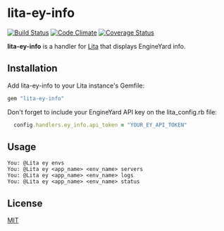 # lita-ey-info

[![Build Status](https://travis-ci.org/carlosparamio/lita-ey-info.png?branch=master)](https://travis-ci.org/carlosparamio/lita-ey-info)
[![Code Climate](https://codeclimate.com/github/carlosparamio/lita-ey-info.png)](https://codeclimate.com/github/carlosparamio/lita-ey-info)
[![Coverage Status](https://coveralls.io/repos/carlosparamio/lita-ey-info/badge.png)](https://coveralls.io/r/carlosparamio/lita-ey-info)

**lita-ey-info** is a handler for [Lita](http://lita.io/) that displays EngineYard info.

## Installation

Add lita-ey-info to your Lita instance's Gemfile:

``` ruby
gem "lita-ey-info"
```

Don't forget to include your EngineYard API key on the lita_config.rb file:

``` ruby
  config.handlers.ey_info.api_token = "YOUR_EY_API_TOKEN"
```

## Usage

```
You: @Lita ey envs
You: @Lita ey <app_name> <env_name> servers
You: @Lita ey <app_name> <env_name> logs
You: @Lita ey <app_name> <env_name> status
```

## License

[MIT](http://opensource.org/licenses/MIT)